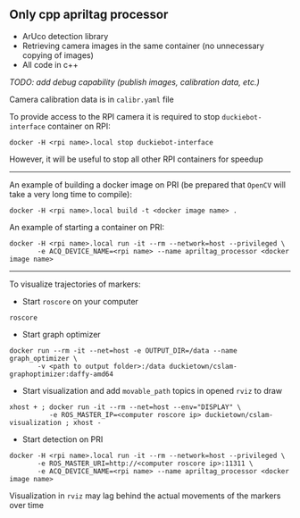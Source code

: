 ## Only cpp apriltag processor

* ArUco detection library 
* Retrieving camera images in the same container (no unnecessary copying of images)
* All code in c++

*TODO: add debug capability (publish images, calibration data, etc.)*

Camera calibration data is in `calibr.yaml` file

To provide access to the RPI camera it is required to stop `duckiebot-interface` container on RPI:
```shell script
docker -H <rpi name>.local stop duckiebot-interface
```

However, it will be useful to stop all other RPI containers for speedup

-------------------
An example of building a docker image on PRI (be prepared that `OpenCV` will take a very long time to compile):
```shell script
docker -H <rpi name>.local build -t <docker image name> .
```
An example of starting a container on PRI:
```shell script
docker -H <rpi name>.local run -it --rm --network=host --privileged \
       -e ACQ_DEVICE_NAME=<rpi name> --name apriltag_processor <docker image name>
```

-------------------
To visualize trajectories of markers:
* Start `roscore` on your computer
```shell script
roscore
```
* Start graph optimizer
```shell script
docker run --rm -it --net=host -e OUTPUT_DIR=/data --name graph_optimizer \
       -v <path to output folder>:/data duckietown/cslam-graphoptimizer:daffy-amd64
```
* Start visualization and add `movable_path` topics in opened `rviz` to draw
```shell script
xhost + ; docker run -it --rm --net=host --env="DISPLAY" \
          -e ROS_MASTER_IP=<computer roscore ip> duckietown/cslam-visualization ; xhost -
```
* Start detection on PRI
```
docker -H <rpi name>.local run -it --rm --network=host --privileged \
       -e ROS_MASTER_URI=http://<computer roscore ip>:11311 \
       -e ACQ_DEVICE_NAME=<rpi name> --name apriltag_processor <docker image name>
```
Visualization in `rviz` may lag behind the actual movements of the markers over time